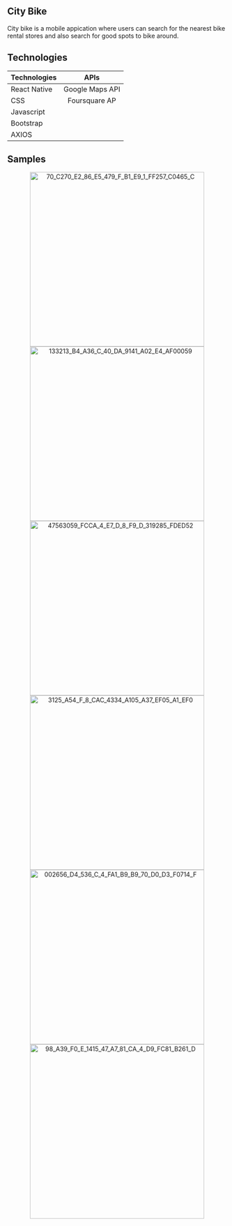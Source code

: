 ## City Bike
City bike is a mobile appication where users can search for the nearest bike rental stores and also search for good spots to bike around.

## Technologies 


| Technologies  | APIs            | 
| ------------- |:-------------:  | 
| React Native  | Google Maps API |
| CSS           | Foursquare AP   | 
| Javascript    |
| Bootstrap     |
| AXIOS         |


## Samples
<p align="center">
<img src="https://image.ibb.co/hkfquJ/70_C270_E2_86_E5_479_F_B1_E9_1_FF257_C0465_C.png" alt="70_C270_E2_86_E5_479_F_B1_E9_1_FF257_C0465_C" border="0" width="400">

<img src="https://image.ibb.co/mJtM1y/133213_B4_A36_C_40_DA_9141_A02_E4_AF00059.png" alt="133213_B4_A36_C_40_DA_9141_A02_E4_AF00059" border="0" width="400">

<img src="https://image.ibb.co/i7JAuJ/47563059_FCCA_4_E7_D_8_F9_D_319285_FDED52.png" alt="47563059_FCCA_4_E7_D_8_F9_D_319285_FDED52" border="0" width="400">

<img src="https://image.ibb.co/df8X8d/3125_A54_F_8_CAC_4334_A105_A37_EF05_A1_EF0.png" alt="3125_A54_F_8_CAC_4334_A105_A37_EF05_A1_EF0" border="0" width="400">


<img src="https://image.ibb.co/eg1Kod/002656_D4_536_C_4_FA1_B9_B9_70_D0_D3_F0714_F.png" alt="002656_D4_536_C_4_FA1_B9_B9_70_D0_D3_F0714_F" border="0" width="400">

<img src="https://image.ibb.co/cL0C8d/98_A39_F0_E_1415_47_A7_81_CA_4_D9_FC81_B261_D.png" alt="98_A39_F0_E_1415_47_A7_81_CA_4_D9_FC81_B261_D" border="0" width="400">

</p>


